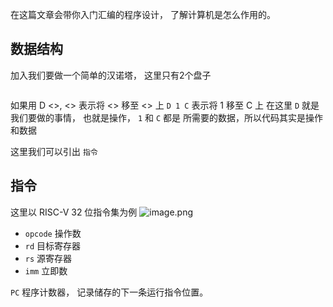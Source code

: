 在这篇文章会带你入门汇编的程序设计， 了解计算机是怎么作用的。

## 数据结构
加入我们要做一个简单的汉诺塔， 这里只有2个盘子
<div style="text-align: center;"> <img src="https://s2.loli.net/2023/10/17/KTLafIR4ktSdBzD.png" alt="" style="display: block; margin: 0 auto;"> </div>

如果用 D <>, <> 表示将 <> 移至 <> 上
`D 1 C` 表示将 1 移至 C 上
在这里 `D` 就是我们要做的事情， 也就是操作， `1` 和 `C` 都是 所需要的数据，所以代码其实是操作和数据

这里我们可以引出 `指令`

## 指令

这里以 RISC-V 32 位指令集为例
![image.png](https://s2.loli.net/2023/10/22/oteFNl4idbAnWpg.png)


- `opcode` 操作数
- `rd` 目标寄存器
- `rs` 源寄存器
- `imm` 立即数


`PC` 程序计数器， 记录储存的下一条运行指令位置。
